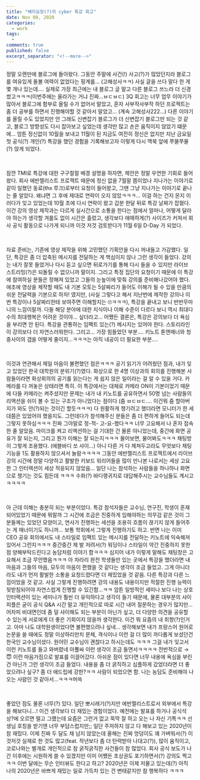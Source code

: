 ```yaml
---
title: "쌔미요정(?)의 cyber 특강 회고" 
date: Nov 08, 2020 
categories: 
  - work 
tags: 
  - 
comments: true 
published: false
excerpt_separator: "<!--more-->"
---
```


정말 오랜만에 블로그에 돌아왔다. 그동안 주말에 사건(!) 사고(?)가 많았던지라 블로그를 여유있게 돌볼 여력이 없었다는 핑계를… (고해성사ㅋㅋ) 사실 글을 쓰다 말다 한 게 몇 개나 있는데…. 실제로 가장 최근에는 내 블로그 글 말고 다른 블로그 쓰느라 더 신경썼고ㅋㅋㅋ(이번주에는 올라가는 거냐 진짜…ㅂㄷㅂㄷ) 3Q 회고는 너무 업무 이야기가 많아서 블로그에 함부로 올릴 수가 없어서 말았고, 혼자 사부작사부작 하던 프로젝트는 좀 더 공부를 하면서 진행해야할 것 같아서 말았고… (계속 고해성사222…) 다른 이야기를 올릴 수도 있었지만 안 그래도 신변잡기 블로그가 더 신변잡기 블로그만 되는 것 같고, 블로그 방향성도 다시 잡아보고 싶었는데 생각만 많고 손은 움직이지 않았기 떄문에… 암튼 정신없이 10월을 보내고 11월이 된 지금도 여전히 정신은 없지만 지난 금요일 첫 공식(?) 개인(?) 특강을 했던 경험을 기록해보고자 이렇게 다시 맥북 앞에 쭈물쭈물(?) 앉게 되었다.
<!--more-->

<br>

잠깐 TMI로 특강에 대한 구구절절 배경 설명을 하자면, 제안은 정말 우연한 기회로 들어왔다. 회사 에반젤리스트 프로젝트 때문에 정신 없을 7월말 쯤이었나 지나가는 이야기로 같이 일했던 동료(thx 루크)로부터 요청이 들어왔고, 그땐 그냥 지나가는 이야기로 끝나는 줄 알았다. 왜냐면 그 후에 제대로 연락이 오지 않았ㅋㅋㅋ… 이걸 하는 건지 몬지 이러다가 잊고 있었는데 10월 초에 다시 연락이 왔고 갑분 한달 뒤로 특강 날짜가 잡혔다. 이건 강의 영상 제작과는 다르게 실시간으로 소통을 한다는 점에서 얼마나, 어떻게 달라야 하는가 생각할 겨를도 없이 시간은 흘렀고, 생각보다 애매하게(?) 사이즈가 커져서 회사 공식 활동으로 나가게 되니까 이것 저것 검토받다가 11월 6일 D-Day 가 되었다.

<br>

자료 준비는, 기존에 영상 제작을 위해 고민했던 기획안을 다시 꺼내들고 가감했다. 일단, 특강은 좀 더 압축된 메시지를 전달하는 게 핵심이지 않나 그런 생각이 들었다. 강의는 내가 잘못 들었거나 다시 듣고 싶으면 뒤로가기를 통해 다시 들을 수 있지만 라이브 스트리밍(?)은 되돌릴 수 없으니까 말이지. 그리고 특정 집단의 요청이기 때문에 이 특강에 참여하실 분들은 정해져 있었고 그들의 눈높이에 맞춰 강의를 준비해나갔어야 했다. 애초에 영상을 제작할 때도 내 기본 모토는 5살짜리가 들어도 이해가 될 수 있을 만큼의 쉬운 전달력을 기본으로 하자! 였지만, (사실 그렇다고 해서 지난번에 제작한 강의나 이번 특강이나 5살짜리한테 보여주면 이해할지는 🙄ㅋㅋㅋ), 특강을 끝내고 보니 반반무마니의 느낌이랄까. 다들 해당 분야에 대한 지식이나 이해 수준이 다르다 보니 역시 최대다수의 최대행복은 어려운 것이야… 싶더라고… 어쨌든 결론은, 특강은 강의보다 더 욕심을 부리면 안 된다. 특강을 관통하는 임팩트 있는(?) 메시지는 있어야 한다. 스토리라인이 강의보다 더 자연스러워한다. 그리고… 가장 힘들었던 부분…. 키노트 톤앤매너와 청중사이의 갭을 어떻게 줄이지…ㅋㅋㅋ는 아직 내공이 더 필요한 부분….

<br>

이것과 연관해서 제일 마음이 불편했던 점은ㅋㅋㅋ 공기 읽기가 어려웠던 점과, 내가 잊고 있었던 한국 대학원의 분위기(?)였다. 화상으로 한 4명 이상과의 회의를 진행해본 사람들이라면 화상회의의 공기를 읽는다는 게 쉽지 않은 일이라는 걸 알 수 있을 거다. 카메라를 다 꺼놓은 상태라면 특히. 이 특강에서는 대체로 카메라 ON이 기본이었기 때문에 다들 카메라는 켜주셨지만 문제는 내가 내 키노트를 공유하면서 50명 넘는 사람들의 리액션을 쉬이 볼 수 있는 구조가 아니었다는 점이다 (줌 ㅂㄷㅂㄷ…. 이건뭐 줌 할아버지가 와도 안(?)되는 것이긴 할듯ㅋㅋㅋ) 다 원활하게 챙기려고 했더라면 모니터가 한 세 대쯤은 있었어야 했을지도. 그런데다가 참석해주신 분들은 좀 더 편하게 들어도 되는데 그렇지 못하심ㅋㅋㅋ 진짜 그야말로 정-적- 고-요-했다ㅋㅋ 너무 고요해서 나 혼자 접속한 줄 알았음. 마이크를 켜고 리액션하는 걸 기대한 건 물론 아니었는데, 중간에 화면 공유가 잘 되는지, 그리고 뭔가 이해는 잘 되는지ㅋㅋㅋ 물어보면, 물어봐도ㅋㅋㅋ 채팅방이 그렇게 조용했다. (에블바디 쏘 샤이…) 아니 다른 거 다 제쳐두고라도 무엇보다 채팅 기능을 1도 활용하지 않으셔서 놀람ㅋㅋㅋㅋ 그동안 에반젤리스트 프로젝트에서 라이브 강의 시간에 정말 다양하고 활발한 키보드 워리어들을 많이 만나본 나로서는 세상 고요한 그 인터렉션이 세상 적응되지 않았음… 일단 나는 참석하는 사람들을 하나하나 화면으로 챙기는 것도 힘든데 ㅋㅋㅋ 수화(?) 바디랭귀지로 대답해주시는 교수님들도 계시고ㅋㅋㅋㅋ 

<br>

아 근데 이해는 충분히 되는 부분이었다. 특강 참석자들은 교수님, 연구진, 학생이 혼재되어있었기 때문에 뭐랄까 그 시간에 조금은 진중하게 임해야하는 의무감 같은 것이 그분들께는 있었던 모양이고, 연사가 진행하는 세션을 조용히 흐름이 끊기지 않게 들어주는 게 매너이기도 하니까… 보통 학회에서 그렇게 진행하기도 하고.  반면 나는 이미 CEO 공유 회의에서도 내 스타일로 임팩트 있는 메시지를 전달하는 키노트에 익숙해져 있어서 그런지ㅋㅋㅋ 중간중간 제 발 저려서(?) 워딩이나 스타일이 약간 진중하지 못한 점 양해부탁드린다고 농담처럼 이야기 함ㅋㅋㅋ 심지어 내가 이렇게 말해도 채팅창은 고요해서 조금 무안했음ㅋㅋㅋ 아 차라리 완전 학생들만 있는 곳에서 특강을 했더라면 내 마음과 그들의 마음, 모두의 마음이 편했을 것 같다는 생각이 조금 들었고. 그게 아니더라도 내가 먼저 활발한 소통을 요청드렸다면 더 재밌었을 것 같음. 다른 특강과 다른 느낌이었을 것 같고. 사실 그렇게 진행하려면 강의 내용도 내용이지만 적절한 진행 능력이 뒷받침되어야 자연스럽게 진행할 수 있긴함…ㅋㅋ  암튼 일방적인 세미나 보다 나는 상호 인터렉션이 있는 세미나가 훨씬 더 유익하다고 생각이 들기 때문에, 물론 대부분의 샤이피플은 굳이 공식 Q&A 시간 말고 개인적으로 따로 시간 내어 질문하는 경우가 많지만… 어차피 비대면인데 좀 덜 샤이해도 되는 부분이 아닌가 싶고, 더 다양한 의견을 공유할 수 있는게 서로에게 더 좋은 기회이지 않을까 생각한다. 이건 뭐 요즘의 내 취향(?)인거고. 아마 나도 대학원생이었다면 불편했으려나 싶네…  생각해보면 내가 프랑스어 원어로 논문을 쓸 때에도 정말 이상하리만치 문체, 격식이나 이런 걸 더 많이 까다롭게 보셨던건 한국인 교수님이셨다. 원어민 교수님이 괜찮다고 하시는데도 ㅋㅋㅋ 그걸 내가 잊고서 이런 키노트를 들고 와버렸네 아뿔싸 이런 생각이 조금 들면서ㅋㅋㅋㅋ 전반적으로 → 😇 이런 마음가짐으로 발표를 이끌어갔다. 아쉬운 점이 있다면 너무 내용에 욕심을 부린건 아닌가 그런 생각이 조금 들었다. 내용을 좀 더 굵직하고 심플하게 갔었더라면 더 좋았으려나 싶구? 좀 더 애드립에 강한?ㅋㅋ 사람이 되었으면 함. 나는 농담도 준비해야 나오는 사람인 것 같아서…ㅋㅋㅋ머쓱 

<br>

좋았던 점도 물론 너무(?) 있다. 일단 뽀시래기(?)지만 에반젤리스트로서 외부에서 특강을 해보다니…! 이건 생각보다 더 재밌는 경험이었다. 예전에는 발표를 하거나 공식석상?에 오르면 떨고 그럤는데 요즘은 그런거 없고 뚝딱 잘 하고 오는 나 자신 기특ㅋㅋ 선생님 호칭을 받기엔 너무 부담스럽지만;; 일단 주저하지 않고 다 해보고 있는 2020년이 참 재밌다. 이제 진짜 두 달도 채 남지 않았는데 올해는 진짜 엉덩이도 꽤 가벼워서(?) 이것저것 실제로 한 것도 많고(feat. 작년보다 좀 더 탄력받아 나대고(?)), 많이 움직이고, 코로나와는 별개로 개인적으로 참 굵직굵직한 사건들이 참 많았다. 회사 공식 보도가 나간 이후에는 시원하게 쓸 수 있겠지만 이미 어쨌든 초상권도 포기하면서(?) 강의도 찍고ㅋㅋ 이번 달에는 무슨 인터뷰도 한다고 하고? 2020년은 이제 저물고 있는데(?) 아직 나의 2020년은 바쁘게 재밌는 일로 가득차 있는 건 변태같지만 참 행복하다 ㅋㅋㅋ
